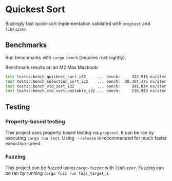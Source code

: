 # Quickest Sort

Blazingly fast quick-sort implementation validated with `proptest` and `libFuzzer`.

## Benchmarks

Run benchmarks with `cargo bench` (requires rust nightly).

Benchmark results on an M2 Max Macbook:

```sh
test tests::bench_quickest_sort_i32     ... bench:     412,916 ns/iter (+/- 36,892)
test tests::bench_selection_sort_i32    ... bench:  20,364,375 ns/iter (+/- 1,237,768)
test tests::bench_std_sort_i32          ... bench:     391,834 ns/iter (+/- 24,933)
test tests::bench_std_sort_unstable_i32 ... bench:     238,943 ns/iter (+/- 10,257)
```

## Testing

### Property-based testing

This project uses property based testing via `proptest`. It can be ran by executing `cargo run test`. Using `--release` is recommended for much faster exeuction speed.

### Fuzzing

This project can be fuzzed using `cargo-fuzzer` with `libFuzzer`. Fuzzing can be ran by running `cargo fuzz run fuzz_target_1`.
